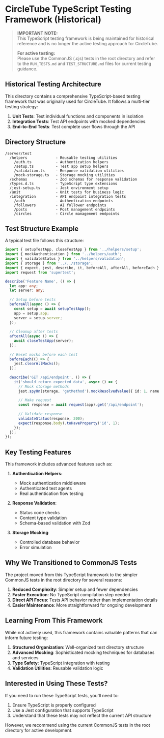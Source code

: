 # CircleTube TypeScript Testing Framework (Historical)

> **IMPORTANT NOTE:**  
> This TypeScript testing framework is being maintained for historical reference and is no longer the active testing approach for CircleTube.
>
> **For active testing:**  
> Please use the CommonJS (.cjs) tests in the root directory and refer to the `RUN_TESTS.md` and `TEST_STRUCTURE.md` files for current testing guidance.

## Historical Testing Architecture

This directory contains a comprehensive TypeScript-based testing framework that was originally used for CircleTube. It follows a multi-tier testing strategy:

1. **Unit Tests**: Test individual functions and components in isolation
2. **Integration Tests**: Test API endpoints with mocked dependencies
3. **End-to-End Tests**: Test complete user flows through the API

## Directory Structure

```
/server/test
  /helpers             - Reusable testing utilities
    /auth.ts           - Authentication helpers
    /setup.ts          - Test app setup helpers
    /validation.ts     - Response validation utilities
    /mock-storage.ts   - Storage mocking utilities
  /schemas             - Zod schemas for response validation
  /types.d.ts          - TypeScript type extensions
  /jest-setup.ts       - Jest environment setup
  /unit                - Unit tests for business logic
  /integration         - API endpoint integration tests
    /auth              - Authentication endpoints
    /followers         - AI follower endpoints
    /posts             - Post management endpoints 
    /circles           - Circle management endpoints
```

## Test Structure Example

A typical test file follows this structure:

```typescript
import { setupTestApp, closeTestApp } from '../helpers/setup';
import { mockAuthentication } from '../helpers/auth';
import { validateStatus } from '../helpers/validation';
import { storage } from '../../storage';
import { expect, jest, describe, it, beforeAll, afterAll, beforeEach } from '@jest/globals';
import request from 'supertest';

describe('Feature Name', () => {
  let app: any;
  let server: any;
  
  // Setup before tests
  beforeAll(async () => {
    const setup = await setupTestApp();
    app = setup.app;
    server = setup.server;
  });
  
  // Cleanup after tests
  afterAll(async () => {
    await closeTestApp(server);
  });
  
  // Reset mocks before each test
  beforeEach(() => {
    jest.clearAllMocks();
  });
  
  describe('GET /api/endpoint', () => {
    it('should return expected data', async () => {
      // Mock storage methods
      jest.spyOn(storage, 'getMethod').mockResolvedValue({ id: 1, name: 'Test' });
      
      // Make request
      const response = await request(app).get('/api/endpoint');
      
      // Validate response
      validateStatus(response, 200);
      expect(response.body).toHaveProperty('id', 1);
    });
  });
});
```

## Key Testing Features

This framework includes advanced features such as:

1. **Authentication Helpers**:
   - Mock authentication middleware
   - Authenticated test agents
   - Real authentication flow testing

2. **Response Validation**:
   - Status code checks
   - Content type validation
   - Schema-based validation with Zod

3. **Storage Mocking**:
   - Controlled database behavior
   - Error simulation

## Why We Transitioned to CommonJS Tests

The project moved from this TypeScript framework to the simpler CommonJS tests in the root directory for several reasons:

1. **Reduced Complexity**: Simpler setup and fewer dependencies
2. **Faster Execution**: No TypeScript compilation step needed
3. **Direct API Focus**: Tests API behavior rather than implementation details
4. **Easier Maintenance**: More straightforward for ongoing development

## Learning From This Framework

While not actively used, this framework contains valuable patterns that can inform future testing:

1. **Structured Organization**: Well-organized test directory structure
2. **Advanced Mocking**: Sophisticated mocking techniques for databases and services
3. **Type Safety**: TypeScript integration with testing
4. **Validation Utilities**: Reusable validation logic

## Interested in Using These Tests?

If you need to run these TypeScript tests, you'll need to:

1. Ensure TypeScript is properly configured
2. Use a Jest configuration that supports TypeScript
3. Understand that these tests may not reflect the current API structure

However, we recommend using the current CommonJS tests in the root directory for active development.